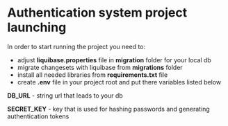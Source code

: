 
# Authentication system project launching

In order to start running the project you need to:

- adjust **liquibase.properties** file in **migration** folder for your local db
- migrate changesets with liquibase from **migrations** folder
- install all needed libraries from **requirements.txt** file
- create **.env** file in your project root and put there variables listed below

**DB_URL** - string url that leads to your db

**SECRET_KEY** - key that is used for hashing passwords and generating authentication tokens
